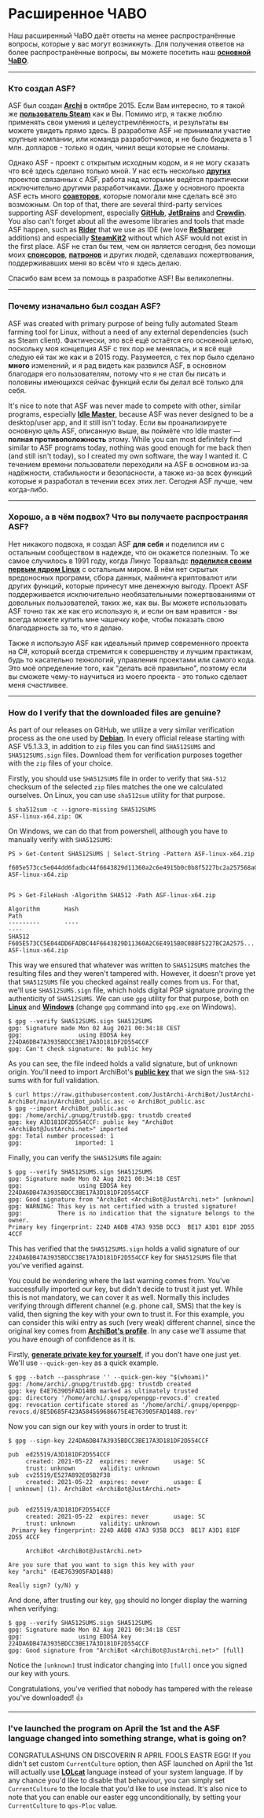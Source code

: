 # Расширенное ЧАВО

Наш расширенный ЧаВО даёт ответы на менее распространённые вопросы, которые у вас могут возникнуть. Для получения ответов на более распространённые вопросы, вы можете посетить наш **[основной ЧаВО](https://github.com/JustArchiNET/ArchiSteamFarm/wiki/FAQ-ru-RU)**.

---

### Кто создал ASF?

ASF был создан **[Archi](https://github.com/JustArchi)** в октябре 2015. Если Вам интересно, то я такой же **[пользователь Steam](https://steamcommunity.com/profiles/76561198006963719)** как и Вы. Помимо игр, я также люблю применять свои умения и целеустремлённость, и результаты вы можете увидеть прямо здесь. В разработке ASF не принимали участие крупные компании, или команда разработчиков, и не было бюджета в 1 млн. долларов - только я один, чинил вещи которые не сломаны.

Однако ASF - проект с открытым исходным кодом, и я не могу сказать что всё здесь сделано только мной. У нас есть несколько **[других](https://github.com/JustArchiNET?q=ASF-)** проектов связанных с ASF, работа над которыми ведётся практически исключительно другими разработчиками. Даже у основного проекта ASF есть много **[соавторов](https://github.com/JustArchiNET/ArchiSteamFarm/graphs/contributors)**, которые помогали мне сделать всё это возможным. On top of that, there are several third-party services supporting ASF development, especially **[GitHub](https://github.com)**, **[JetBrains](https://www.jetbrains.com)** and **[Crowdin](https://crowdin.com)**. You also can't forget about all the awesome libraries and tools that made ASF happen, such as **[Rider](https://www.jetbrains.com/rider)** that we use as IDE (we love **[ReSharper](https://www.jetbrains.com/resharper)** additions) and especially **[SteamKit2](https://github.com/SteamRE/SteamKit)** without which ASF would not exist in the first place. ASF не стал бы тем, чем он является сегодня, без помощи моих **[спонсоров](https://github.com/sponsors/JustArchi)**, **[патронов](https://www.patreon.com/JustArchi)** и других людей, сделавших пожертвования, поддерживавших меня во всём что я здесь делаю.

Спасибо вам всем за помощь в разработке ASF! Вы великолепны.

---

### Почему изначально был создан ASF?

ASF was created with primary purpose of being fully automated Steam farming tool for Linux, without a need of any external dependencies (such as Steam client). Фактически, это всё ещё остаётся его основной целью, поскольку моя концепция ASF с тех пор не менялась, и я всё ещё следую ей так же как и в 2015 году. Разумеется, с тех пор было сделано **много** изменений, и я рад видеть как развился ASF, в основном благодаря его пользователям, потому что я не стал бы писать и половины имеющихся сейчас функций если бы делал всё только для себя.

It's nice to note that ASF was never made to compete with other, similar programs, especially **[Idle Master](https://www.steamidlemaster.com)**, because ASF was never designed to be a desktop/user app, and it still isn't today. Если вы проанализируете основную цель ASF, описанную выше, вы поймёте что Idle master — **полная противоположность** этому. While you can most definitely find similar to ASF programs today, nothing was good enough for me back then (and still isn't today), so I created my own software, the way I wanted it. С течением времени пользователи переходили на ASF в основном из-за надёжности, стабильности и безопасности, а также из-за всех функций которые я разработал в течении всех этих лет. Сегодня ASF лучше, чем когда-либо.

---

### Хорошо, а в чём подвох? Что вы получаете распространяя ASF?

Нет никакого подвоха, я создал ASF **для себя** и поделился им с остальным сообществом в надежде, что он окажется полезным. То же самое случилось в 1991 году, когда Линус Торвальдс **[поделился своим первым ядром Linux](https://groups.google.com/forum/#!msg/comp.os.Minix/dlNtH7RRrGA/SwRavCzVE7gJ)** с остальным миром. В нём нет скрытых вредоносных программ, сбора данных, майнинга криптовалют или других функций, которые принесут мне денежную выгоду. Проект ASF поддерживается исключительно необязательными пожертвованиями от довольных пользователей, таких же, как вы. Вы можете использовать ASF точно так же как его использую я, и если он вам нравится - вы всегда можете купить мне чашечку кофе, чтобы показать свою благодарность за то, что я делаю.

Также я использую ASF как идеальный пример современного проекта на C#, который всегда стремится к совершенству и лучшим практикам, будь то касательно технологий, управления проектами или самого кода. Это моё определение того, как "делать всё правильно", поэтому если вы сможете чему-то научиться из моего проекта - это только сделает меня счастливее.

---

### How do I verify that the downloaded files are genuine?

As part of our releases on GitHub, we utilize a very similar verification process as the one used by **[Debian](https://www.debian.org/CD/verify)**. In every official release starting with ASF V5.1.3.3, in addition to `zip` files you can find `SHA512SUMS` and `SHA512SUMS.sign` files. Download them for verification purposes together with the `zip` files of your choice.

Firstly, you should use `SHA512SUMS` file in order to verify that `SHA-512` checksum of the selected `zip` files matches the one we calculated ourselves. On Linux, you can use `sha512sum` utility for that purpose.


```
$ sha512sum -c --ignore-missing SHA512SUMS
ASF-linux-x64.zip: OK
```

On Windows, we can do that from powershell, although you have to manually verify with `SHA512SUMS`:

```
PS > Get-Content SHA512SUMS | Select-String -Pattern ASF-linux-x64.zip

f605e573cc5e044dd6fadbc44f6643829d11360a2c6e4915b0c0b8f5227bc2a257568a014d3a2c0612fa73907641d0cea455138d2e5a97186a0b417abad45ed9  ASF-linux-x64.zip


PS > Get-FileHash -Algorithm SHA512 -Path ASF-linux-x64.zip

Algorithm       Hash                                                                   Path
---------       ----                                                                   ----
SHA512          F605E573CC5E044DD6FADBC44F6643829D11360A2C6E4915B0C0B8F5227BC2A2575... ASF-linux-x64.zip
```

This way we ensured that whatever was written to `SHA512SUMS` matches the resulting files and they weren't tampered with. However, it doesn't prove yet that `SHA512SUMS` file you checked against really comes from us. For that, we'll use `SHA512SUMS.sign` file, which holds digital PGP signature proving the authenticity of `SHA512SUMS`. We can use `gpg` utility for that purpose, both on **[Linux](https://gnupg.org/download/index.html)** and **[Windows](https://gpg4win.org)** (change `gpg` command into `gpg.exe` on Windows).

```
$ gpg --verify SHA512SUMS.sign SHA512SUMS
gpg: Signature made Mon 02 Aug 2021 00:34:18 CEST
gpg:                using EDDSA key 224DA6DB47A3935BDCC3BE17A3D181DF2D554CCF
gpg: Can't check signature: No public key
```

As you can see, the file indeed holds a valid signature, but of unknown origin. You'll need to import ArchiBot's **[public key](https://raw.githubusercontent.com/JustArchi-ArchiBot/JustArchi-ArchiBot/main/ArchiBot_public.asc)** that we sign the `SHA-512` sums with for full validation.

```
$ curl https://raw.githubusercontent.com/JustArchi-ArchiBot/JustArchi-ArchiBot/main/ArchiBot_public.asc -o ArchiBot_public.asc
$ gpg --import ArchiBot_public.asc
gpg: /home/archi/.gnupg/trustdb.gpg: trustdb created
gpg: key A3D181DF2D554CCF: public key "ArchiBot <ArchiBot@JustArchi.net>" imported
gpg: Total number processed: 1
gpg:               imported: 1

```

Finally, you can verify the `SHA512SUMS` file again:

```
$ gpg --verify SHA512SUMS.sign SHA512SUMS
gpg: Signature made Mon 02 Aug 2021 00:34:18 CEST
gpg:                using EDDSA key 224DA6DB47A3935BDCC3BE17A3D181DF2D554CCF
gpg: Good signature from "ArchiBot <ArchiBot@JustArchi.net>" [unknown]
gpg: WARNING: This key is not certified with a trusted signature!
gpg:          There is no indication that the signature belongs to the owner.
Primary key fingerprint: 224D A6DB 47A3 935B DCC3  BE17 A3D1 81DF 2D55 4CCF
```

This has verified that the `SHA512SUMS.sign` holds a valid signature of our `224DA6DB47A3935BDCC3BE17A3D181DF2D554CCF` key for `SHA512SUMS` file that you've verified against.

You could be wondering where the last warning comes from. You've successfully imported our key, but didn't decide to trust it just yet. While this is not mandatory, we can cover it as well. Normally this includes verifying through different channel (e.g. phone call, SMS) that the key is valid, then signing the key with your own to trust it. For this example, you can consider this wiki entry as such (very weak) different channel, since the original key comes from **[ArchiBot's profile](https://github.com/JustArchi-ArchiBot)**. In any case we'll assume that you have enough of confidence as it is.

Firstly, **[generate private key for yourself](https://help.ubuntu.com/community/GnuPrivacyGuardHowto#Generating_an_OpenPGP_Key)**, if you don't have one just yet. We'll use `--quick-gen-key` as a quick example.

```
$ gpg --batch --passphrase '' --quick-gen-key "$(whoami)"
gpg: /home/archi/.gnupg/trustdb.gpg: trustdb created
gpg: key E4E763905FAD148B marked as ultimately trusted
gpg: directory '/home/archi/.gnupg/openpgp-revocs.d' created
gpg: revocation certificate stored as '/home/archi/.gnupg/openpgp-revocs.d/8E5D685F423A584569686675E4E763905FAD148B.rev'
```

Now you can sign our key with yours in order to trust it:

```
$ gpg --sign-key 224DA6DB47A3935BDCC3BE17A3D181DF2D554CCF

pub  ed25519/A3D181DF2D554CCF
     created: 2021-05-22  expires: never       usage: SC
     trust: unknown       validity: unknown
sub  cv25519/E527A892E05B2F38
     created: 2021-05-22  expires: never       usage: E
[ unknown] (1). ArchiBot <ArchiBot@JustArchi.net>


pub  ed25519/A3D181DF2D554CCF
     created: 2021-05-22  expires: never       usage: SC
     trust: unknown       validity: unknown
 Primary key fingerprint: 224D A6DB 47A3 935B DCC3  BE17 A3D1 81DF 2D55 4CCF

     ArchiBot <ArchiBot@JustArchi.net>

Are you sure that you want to sign this key with your
key "archi" (E4E763905FAD148B)

Really sign? (y/N) y
```

And done, after trusting our key, `gpg` should no longer display the warning when verifying:

```
$ gpg --verify SHA512SUMS.sign SHA512SUMS
gpg: Signature made Mon 02 Aug 2021 00:34:18 CEST
gpg:                using EDDSA key 224DA6DB47A3935BDCC3BE17A3D181DF2D554CCF
gpg: Good signature from "ArchiBot <ArchiBot@JustArchi.net>" [full]
```

Notice the `[unknown]` trust indicator changing into `[full]` once you signed our key with yours.

Congratulations, you've verified that nobody has tampered with the release you've downloaded! 👍

---

### I've launched the program on April the 1st and the ASF language changed into something strange, what is going on?

CONGRATULASHUNS ON DISCOVERIN R APRIL FOOLS EASTR EGG! If you didn't set custom `CurrentCulture` option, then ASF launched on April the 1st will actually use **[LOLcat](https://en.wikipedia.org/wiki/Lolcat)** language instead of your system language. If by any chance you'd like to disable that behaviour, you can simply set `CurrentCulture` to the locale that you'd like to use instead. It's also nice to note that you can enable our easter egg unconditionally, by setting your `CurrentCulture` to `qps-Ploc` value.